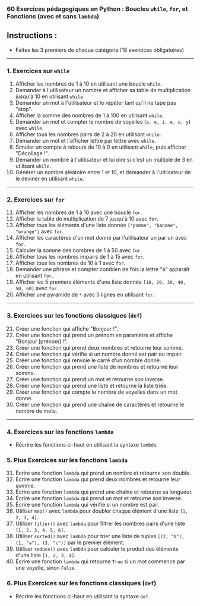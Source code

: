 ### 60 Exercices pédagogiques en Python : Boucles `while`, `for`, et Fonctions (avec et sans `lambda`)


## Instructions :

- Faites les 3 premiers de chaque catégorie (18 exercices obligatoires)

---

### 1. Exercices sur `while`

1. Afficher les nombres de 1 à 10 en utilisant une boucle `while`.
2. Demander à l'utilisateur un nombre et afficher sa table de multiplication jusqu'à 10 en utilisant `while`.
3. Demander un mot à l'utilisateur et le répéter tant qu'il ne tape pas "stop".
4. Afficher la somme des nombres de 1 à 100 en utilisant `while`.
5. Demander un mot et compter le nombre de voyelles (`a, e, i, o, u, y`) avec `while`.
6. Afficher tous les nombres pairs de 2 à 20 en utilisant `while`.
7. Demander un mot et l'afficher lettre par lettre avec `while`.
8. Simuler un compte à rebours de 10 à 0 en utilisant `while`, puis afficher "Décollage !".
9. Demander un nombre à l'utilisateur et lui dire si c'est un multiple de 3 en utilisant `while`.
10. Générer un nombre aléatoire entre 1 et 10, et demander à l'utilisateur de le deviner en utilisant `while`.

---

### 2. Exercices sur `for`

11. Afficher les nombres de 1 à 10 avec une boucle `for`.
12. Afficher la table de multiplication de 7 jusqu'à 10 avec `for`.
13. Afficher tous les éléments d'une liste donnée `["pomme", "banane", "orange"]` avec `for`.
14. Afficher les caractères d'un mot donné par l'utilisateur un par un avec `for`.
15. Calculer la somme des nombres de 1 à 50 avec `for`.
16. Afficher tous les nombres impairs de 1 à 15 avec `for`.
17. Afficher tous les nombres de 10 à 1 avec `for`.
18. Demander une phrase et compter combien de fois la lettre "a" apparaît en utilisant `for`.
19. Afficher les 5 premiers éléments d'une liste donnée `[10, 20, 30, 40, 50, 60]` avec `for`.
20. Afficher une pyramide de `*` avec 5 lignes en utilisant `for`.

---

### 3. Exercices sur les fonctions classiques (`def`)

21. Créer une fonction qui affiche "Bonjour !".
22. Créer une fonction qui prend un prénom en paramètre et affiche "Bonjour [prénom] !".
23. Créer une fonction qui prend deux nombres et retourne leur somme.
24. Créer une fonction qui vérifie si un nombre donné est pair ou impair.
25. Créer une fonction qui renvoie le carré d'un nombre donné.
26. Créer une fonction qui prend une liste de nombres et retourne leur somme.
27. Créer une fonction qui prend un mot et retourne son inverse.
28. Créer une fonction qui prend une liste et retourne la liste triée.
29. Créer une fonction qui compte le nombre de voyelles dans un mot donné.
30. Créer une fonction qui prend une chaîne de caractères et retourne le nombre de mots.

---

### 4. Exercices sur les fonctions `lambda`

- Récrire les fonctions ci-haut en utilisant la syntaxe `lambda`.

### 5. Plus Exercices sur les fonctions `lambda`

31. Écrire une fonction `lambda` qui prend un nombre et retourne son double.
32. Écrire une fonction `lambda` qui prend deux nombres et retourne leur somme.
33. Écrire une fonction `lambda` qui prend une chaîne et retourne sa longueur.
34. Écrire une fonction `lambda` qui prend un mot et retourne son inverse.
35. Écrire une fonction `lambda` qui vérifie si un nombre est pair.
36. Utiliser `map()` avec `lambda` pour doubler chaque élément d'une liste `[1, 2, 3, 4]`.
37. Utiliser `filter()` avec `lambda` pour filtrer les nombres pairs d'une liste `[1, 2, 3, 4, 5, 6]`.
38. Utiliser `sorted()` avec `lambda` pour trier une liste de tuples `[(2, "b"), (1, "a"), (3, "c")]` par le premier élément.
39. Utiliser `reduce()` avec `lambda` pour calculer le produit des éléments d'une liste `[1, 2, 3, 4]`.
40. Écrire une fonction `lambda` qui retourne `True` si un mot commence par une voyelle, sinon `False`.


### 6. Plus Exercices sur les fonctions  classiques (`def`)

- Récrire les fonctions ci-haut en utilisant la syntaxe `def`.
